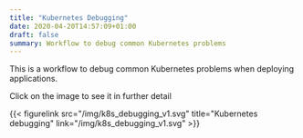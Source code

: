 ```yaml
---
title: "Kubernetes Debugging"
date: 2020-04-20T14:57:09+01:00
draft: false
summary: Workflow to debug common Kubernetes problems
---
```


This is a workflow to debug common Kubernetes problems when deploying applications.
<!--more-->
Click on the image to see it in further detail


{{< figurelink src="/img/k8s_debugging_v1.svg" title="Kubernetes debugging" link="/img/k8s_debugging_v1.svg" >}}
